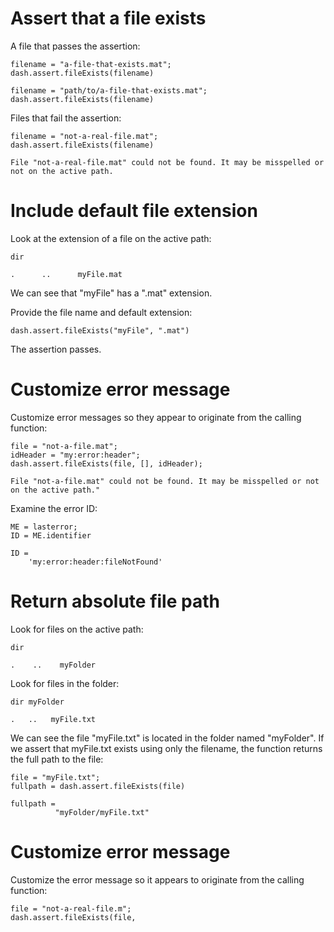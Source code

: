 # Assert that a file exists

A file that passes the assertion:

```
filename = "a-file-that-exists.mat";
dash.assert.fileExists(filename)

filename = "path/to/a-file-that-exists.mat";
dash.assert.fileExists(filename)
```

Files that fail the assertion:

```in
filename = "not-a-real-file.mat";
dash.assert.fileExists(filename)
```

```error
File "not-a-real-file.mat" could not be found. It may be misspelled or not on the active path.
```


# Include default file extension

Look at the extension of a file on the active path:

```in
dir
```

```out
.      ..      myFile.mat
```

We can see that "myFile" has a ".mat" extension.

Provide the file name and default extension:

```
dash.assert.fileExists("myFile", ".mat")
```

The assertion passes.


# Customize error message

Customize error messages so they appear to originate from the calling function:

```in
file = "not-a-file.mat";
idHeader = "my:error:header";
dash.assert.fileExists(file, [], idHeader);
```

```error
File "not-a-file.mat" could not be found. It may be misspelled or not on the active path."
```

Examine the error ID:

```in
ME = lasterror;
ID = ME.identifier
```

```out
ID =
    'my:error:header:fileNotFound'
```


# Return absolute file path

Look for files on the active path:

```in
dir
```

```out
.    ..    myFolder
```

Look for files in the folder:

```in
dir myFolder
```

```out
.   ..   myFile.txt
```

We can see the file "myFile.txt" is located in the folder named "myFolder". If we assert that myFile.txt exists using only the filename, the function returns the full path to the file:

```in
file = "myFile.txt";
fullpath = dash.assert.fileExists(file)
```

```out
fullpath =
          "myFolder/myFile.txt"
```



# Customize error message

Customize the error message so it appears to originate from the calling function:

```in
file = "not-a-real-file.m";
dash.assert.fileExists(file,